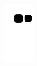 


![my snake](https://raw.githubusercontent.com/DIY0R/DIY0R/output/github-contribution-grid-snake.svg) 

